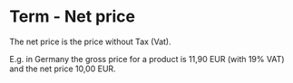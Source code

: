 # Term - Net price

The net price is the price without Tax (Vat).  

E.g. in Germany the gross price for a product is 11,90 EUR (with 19% VAT) and the net price 10,00 EUR.
